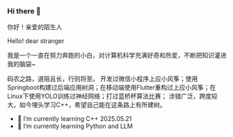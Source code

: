 ### Hi there 👋

你好！亲爱的陌生人

Hello! dear stranger


我是一个一直在努力奔跑的小白，对计算机科学充满好奇和热爱，不断把知识灌进我的脑袋~


码农之路，道阻且长，行则将至。
开发过微信小程序上应小风筝；使用Springboot构建过后端应用树洞；在移动端使用Flutter重构过上应小风筝；在Linux下使用YOLO训练过神经网络；打过蓝桥杯算法比赛；
涉猎广泛，跨度较大，如今埋头学习C++，希望自己能在这条路上有所建树。

- 🌱 I’m currently learning C++
2025.05.21
- 🌱 I’m currently learning Python and LLM

<!--
**wanfengcxz/wanfengcxz** is a ✨ _special_ ✨ repository because its `README.md` (this file) appears on your GitHub profile.

Here are some ideas to get you started:

- 🔭 I’m currently working on ...
- 👯 I’m looking to collaborate on ...
- 🤔 I’m looking for help with ...
- 💬 Ask me about ...
- 📫 How to reach me: ...
- 😄 Pronouns: ...
- ⚡ Fun fact: ...
-->
